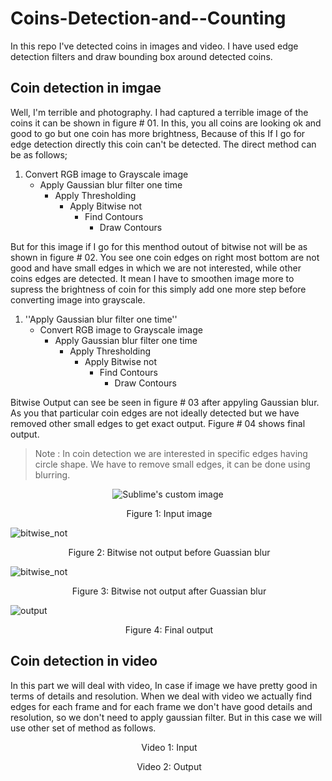 # Coins-Detection-and--Counting
In this repo I've detected coins in images and video. I have used edge detection filters and draw bounding box around detected coins.
## Coin detection in imgae
Well, I'm terrible and photography. I had captured a terrible image of the coins it can be shown in figure # 01.  In this, you all coins are looking ok and good to go but one coin has more brightness, Because of this If I go for edge detection directly this coin can't be detected. The direct method can be as follows;
1. Convert RGB image to Grayscale image
   - Apply Gaussian blur filter one time
     - Apply Thresholding
       - Apply Bitwise not 
         -  Find Contours
            - Draw Contours   

But for this image if I go for this menthod outout of bitwise not will be as shown in figure # 02. You see one coin edges on right most bottom are not good and have small edges in which we are not interested, while other coins edges are detected. It mean I have to smoothen image more to supress the brightness of coin for this simply add one more step before converting image into grayscale.

1. ''Apply Gaussian blur filter one time''
   - Convert RGB image to Grayscale image
     - Apply Gaussian blur filter one time
       - Apply Thresholding
         - Apply Bitwise not 
           -  Find Contours
              - Draw Contours 

Bitwise Output can see be seen in figure # 03 after appyling Gaussian blur. As you that particular coin edges are not ideally detected but we have removed other small edges to get exact output. Figure # 04 shows final output. 
> Note : In coin detection we are interested in specific edges having circle shape. We have to remove small edges, it can be done using blurring. 

<p align="center">
  <img src="https://github.com/waldyr/Sublime-Installer/blob/master/sublime_text.png?raw=true" alt="Sublime's custom image"/>
</p>
<p align="center">
   <img scr = "https://user-images.githubusercontent.com/74055460/144800860-77c052cc-a472-48e9-a5e7-3cbcacfa4e3c.jpg?raw=true">
   Figure 1: Input image
</p>

![bitwise_not]()
<p align="center">
   <img scr = "https://user-images.githubusercontent.com/74055460/144803311-960cdc78-15a8-4270-a0d1-d52ed0800195.jpg">
    Figure 2: Bitwise not output before Guassian blur
</p>

![bitwise_not]()
<p align="center">
   <img scr = "https://user-images.githubusercontent.com/74055460/144804673-fbf2bed3-0079-4952-a039-e25aaff4ab2f.jpg">
    Figure 3: Bitwise not output after Guassian blur
</p>

![output]()
<p align="center">
   <img scr = "https://user-images.githubusercontent.com/74055460/144805651-338ad1a6-7543-44e3-af75-5c5f02310f96.png">
    Figure 4: Final output
</p>

## Coin detection in video
In this part we will deal with video, In case if image we have pretty good in terms of details and resolution. When we deal with video we actually find edges for each frame and for each frame we don't have good details and resolution, so we don't need to apply gaussian filter. But in this case we will use other set of method as follows. 



<p align="center">
  <img scr = https://user-images.githubusercontent.com/74055460/144807482-9e3d9c4d-43b5-419f-8e38-3e83b261cef2.mp4>
   Video 1: Input
</p>



<p align="center">
  <img scr = https://user-images.githubusercontent.com/74055460/144807558-e2387924-ccc2-4dde-b181-15ab9f781261.mp4> 
   Video 2: Output
</p>
